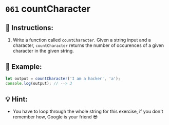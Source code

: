 # `061` countCharacter

## 📝 Instructions:

1. Write a function called `countCharacter`. Given a string input and a character, `countCharacter` returns the number of occurences of a given character in the given string.

## 📎 Example:

```Javascript
let output = countCharacter('I am a hacker', 'a');
console.log(output); // --> 3
```

## 💡 Hint:

+ You have to loop through the whole string for this exercise, if you don't remember how, Google is your friend 😎
